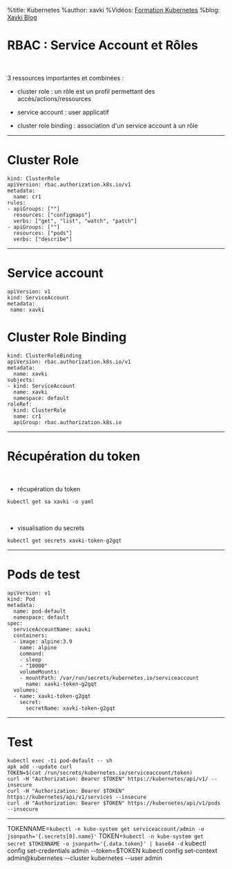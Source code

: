 %title: Kubernetes 
%author: xavki
%Vidéos: [Formation Kubernetes](https://www.youtube.com/playlist?list=PLn6POgpklwWqfzaosSgX2XEKpse5VY2v5)
%blog: [Xavki Blog](https://xavki.blog)

# RBAC : Service Account et Rôles


<br>

3 ressources importantes et combinées :

* cluster role : un rôle est un profil permettant des accès/actions/ressources

* service account : user applicatif

* cluster role binding : association d'un service account à un rôle

------------------------------------------------------------------------


# Cluster Role



```
kind: ClusterRole
apiVersion: rbac.authorization.k8s.io/v1
metadata:
  name: cr1
rules:
- apiGroups: [""]
  resources: ["configmaps"]
  verbs: ["get", "list", "watch", "patch"]
- apiGroups: [""] 
  resources: ["pods"]
  verbs: ["describe"]
```


--------------------------------------------------------------------------


# Service account

```
apiVersion: v1
kind: ServiceAccount
metadata:
 name: xavki
```

# Cluster Role Binding

```
kind: ClusterRoleBinding
apiVersion: rbac.authorization.k8s.io/v1
metadata:
  name: xavki
subjects:
- kind: ServiceAccount
  name: xavki
  namespace: default
roleRef:
  kind: ClusterRole
  name: cr1
  apiGroup: rbac.authorization.k8s.io
```

--------------------------------------------------------------------------


# Récupération du token


<br>

* récupération du token

```
kubectl get sa xavki -o yaml
```

<br>

* visualisation du secrets

```
kubectl get secrets xavki-token-g2gqt
```

---------------------------------------------------------------------------

# Pods de test


```
apiVersion: v1
kind: Pod
metadata:
  name: pod-default
  namespace: default
spec:
  serviceAccountName: xavki
  containers:
  - image: alpine:3.9
    name: alpine
    command:
    - sleep
    - "10000"
    volumeMounts:
    - mountPath: /var/run/secrets/kubernetes.io/serviceaccount
      name: xavki-token-g2gqt
  volumes:
  - name: xavki-token-g2gqt
    secret:
      secretName: xavki-token-g2gqt
```

---------------------------------------------------------------------------

# Test


```
kubectl exec -ti pod-default -- sh
apk add --update curl
TOKEN=$(cat /run/secrets/kubernetes.io/serviceaccount/token)
curl -H "Authorization: Bearer $TOKEN" https://kubernetes/api/v1/ --insecure
curl -H "Authorization: Bearer $TOKEN" https://kubernetes/api/v1/services --insecure
curl -H "Authorization: Bearer $TOKEN" https://kubernetes/api/v1/pods --insecure
```

---------------------------------------------------------------------


TOKENNAME=`kubectl -n kube-system get serviceaccount/admin -o jsonpath='{.secrets[0].name}'`
TOKEN=`kubectl -n kube-system get secret $TOKENNAME -o jsonpath='{.data.token}' | base64 -d`
kubectl config set-credentials admin --token=$TOKEN
kubectl config set-context admin@kubernetes --cluster kubernetes --user admin
